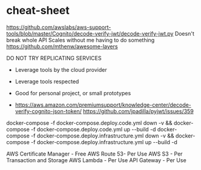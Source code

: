 # cheat-sheet

https://github.com/awslabs/aws-support-tools/blob/master/Cognito/decode-verify-jwt/decode-verify-jwt.py
Doesn't break whole API
Scales without me having to do something
https://github.com/mthenw/awesome-layers


DO NOT TRY REPLICATING SERVICES
- Leverage tools by the cloud provider
- Leverage tools respected
- Good for personal project, or small prototypes

- https://aws.amazon.com/premiumsupport/knowledge-center/decode-verify-cognito-json-token/
https://github.com/jpadilla/pyjwt/issues/359


docker-compose -f docker-compose.deploy.code.yml down -v && docker-compose -f docker-compose.deploy.code.yml up --build -d
docker-compose -f docker-compose.deploy.infrastructure.yml down -v && docker-compose -f docker-compose.deploy.infrastructure.yml up --build -d


<!--  -->

AWS Certificate Manager - Free
AWS Route 53- Per Use
AWS S3 - Per Transaction and Storage
AWS Lambda - Per Use
API Gateway - Per Use
